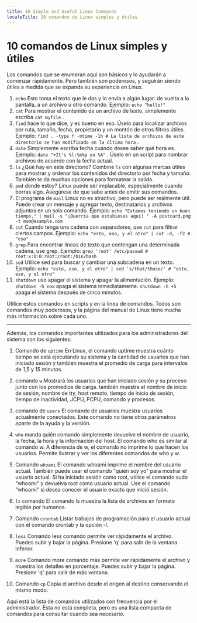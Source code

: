 ```yaml
---
title: 10 Simple and Useful Linux Commands
localeTitle: 10 comandos de Linux simples y útiles
---
```

# 10 comandos de Linux simples y útiles

Los comandos que se enumeran aquí son básicos y lo ayudarán a comenzar rápidamente. Pero también son poderosos, y seguirán siendo útiles a medida que se expanda su experiencia en Linux.

1.  `echo` Esto toma el texto que le das y lo envía a algún lugar: de vuelta a la pantalla, a un archivo u otro comando. Ejemplo: `echo "hello!"`
2.  `cat` Para mostrar el contenido de un archivo de texto, simplemente escriba `cat myfile` .
3.  `find` hace lo que dice, y es bueno en eso. Úselo para localizar archivos por ruta, tamaño, fecha, propietario y un montón de otros filtros útiles. Ejemplo: `find . -type f -mtime -1h # La lista de archivos de este directorio se han modificado en la última hora` .
4.  `date` Simplemente escriba fecha cuando desee saber qué hora es. Ejemplo: `date "+It's %l:%m%p on %A"` . Úselo en un script para nombrar archivos de acuerdo con la fecha actual.
5.  `ls` ¿Qué hay en este directorio? Combine `ls` con algunas marcas útiles para mostrar y ordenar los contenidos del directorio por fecha y tamaño. También te da muchas opciones para formatear la salida.
6.  `pwd` donde estoy? Linux puede ser implacable, especialmente cuando borras algo. Asegúrese de que sabe antes de emitir sus comandos.
7.  El programa de `mail` Linux no es atractivo, pero puede ser realmente útil. Puede crear un mensaje y agregar texto, destinatarios y archivos adjuntos en un solo comando. Ejemplo: `echo "Estamos teniendo un buen tiempo." | mail -s "¡Querría que estubieses aquí!
" -A postcard.png -t mom@example.com`
8.  `cut` Cuando tenga una cadena con separadores, use `cut` para filtrar ciertos campos. Ejemplo: `echo "esto, eso, y el otro" | cut -d, -f2 # "eso"`
9.  `grep` Para encontrar líneas de texto que contengan una determinada cadena, use grep. Ejemplo: `grep 'root' /etc/passwd # root:x:0:0:root:/root:/bin/bash`
10.  `sed` Utilice sed para buscar y cambiar una subcadena en un texto. Ejemplo: `echo "esto, eso, y el otro" | sed 's/that/those/' # "esto, eso, y el otro"`
11.  `shutdown` uso apagar el sistema y apagar la alimentación. Ejemplo: `shutdown -h now` apaga el sistema inmediatamente. `shutdown -h +5` apaga el sistema después de cinco minutos.

Utilice estos comandos en scripts y en la línea de comandos. Todos son comandos muy poderosos, y la página del manual de Linux tiene mucha más información sobre cada uno.

* * *

Además, los comandos importantes utilizados para los administradores del sistema son los siguientes:

1.  Comando de `uptime` En Linux, el comando uptime muestra cuánto tiempo se está ejecutando su sistema y la cantidad de usuarios que han iniciado sesión y también muestra el promedio de carga para intervalos de 1,5 y 15 minutos.

2.  comando `w` Mostrará los usuarios que han iniciado sesión y su proceso junto con los promedios de carga. también muestra el nombre de inicio de sesión, nombre de tty, host remoto, tiempo de inicio de sesión, tiempo de inactividad, JCPU, PCPU, comando y procesos.

3.  comando de `users` El comando de usuarios muestra usuarios actualmente conectados. Este comando no tiene otros parámetros aparte de la ayuda y la versión.

4.  `who` manda quién comando simplemente devuelve el nombre de usuario, la fecha, la hora y la información del host. El comando who es similar al comando w. A diferencia de w, el comando no imprime lo que hacen los usuarios. Permite ilustrar y ver los diferentes comandos de who y w.

5.  Comando `whoami` El comando whoami imprime el nombre del usuario actual. También puede usar el comando "quién soy yo" para mostrar el usuario actual. Si ha iniciado sesión como root, utilice el comando sudo "whoami" y devuelva root como usuario actual. Use el comando "whoami" si desea conocer el usuario exacto que inició sesión.

6.  `ls` comando El comando ls muestra la lista de archivos en formato legible por humanos.

7.  Comando `crontab` Listar trabajos de programación para el usuario actual con el comando crontab y la opción -l.

8.  `less` Comando less comando permite ver rápidamente el archivo. Puedes subir y bajar la página. Presione 'q' para salir de la ventana inferior.

9.  `more` Comando more comando más permite ver rápidamente el archivo y muestra los detalles en porcentaje. Puedes subir y bajar la página. Presione 'q' para salir de más ventana.

10.  Comando `cp` Copia el archivo desde el origen al destino conservando el mismo modo.


Aquí está la lista de comandos utilizados con frecuencia por el administrador. Esta no está completa, pero es una lista compacta de comandos para consultar cuando sea necesario.
